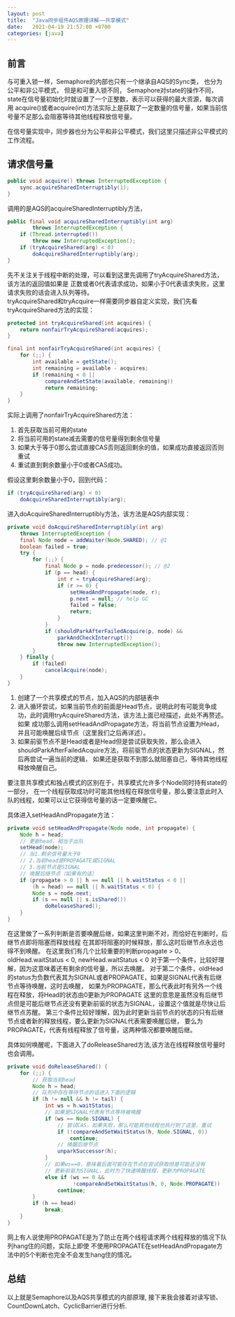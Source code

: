 ```yaml
---
layout: post
title:  "Java同步组件AQS原理详解——共享模式"
date:   2021-04-19 21:57:00 +0700
categories: [java]
---
```


## 前言
与可重入锁一样，Semaphore的内部也只有一个继承自AQS的Sync类， 也分为公平和非公平模式， 但是和可重入锁不同，
Semaphore对state的操作不同，state在信号量初始化时就设置了一个正整数，表示可以获得的最大资源，每次调用
acquire()或者acquire(int)方法实际上是获取了一定数量的信号量，如果当前信号量不足那么会阻塞等待其他线程释放信号量。

在信号量实现中，同步器也分为公平和非公平模式，我们这里只描述非公平模式的工作流程。

## 请求信号量
```java
public void acquire() throws InterruptedException {
	sync.acquireSharedInterruptibly(1);
}
```
调用的是AQS的acquireSharedInterruptibly方法，
```java
public final void acquireSharedInterruptibly(int arg)
		throws InterruptedException {
	if (Thread.interrupted())
		throw new InterruptedException();
	if (tryAcquireShared(arg) < 0)
		doAcquireSharedInterruptibly(arg);
}
```
先不关注关于线程中断的处理，可以看到这里先调用了tryAcquireShared方法，该方法的返回值如果是
正数或者0代表请求成功，如果小于0代表请求失败，这里请求失败的话会进入队列等待。  
tryAcquireShared和tryAcquire一样需要同步器自定义实现，我们先看tryAcquireShared方法的实现：
```java
protected int tryAcquireShared(int acquires) {
	return nonfairTryAcquireShared(acquires);
}

final int nonfairTryAcquireShared(int acquires) {
	for (;;) {
		int available = getState();
		int remaining = available - acquires;
		if (remaining < 0 ||
			compareAndSetState(available, remaining))
			return remaining;
	}
}
```
实际上调用了nonfairTryAcquireShared方法：
1. 首先获取当前可用的state
2. 将当前可用的state减去需要的信号量得到剩余信号量
3. 如果大于等于0那么尝试直接CAS否则返回剩余的值，如果成功直接返回否则重试
4. 重试直到剩余数量小于0或者CAS成功。

假设这里剩余数量小于0，回到代码：
```java
if (tryAcquireShared(arg) < 0)
	doAcquireSharedInterruptibly(arg);
```
进入doAcquireSharedInterruptibly方法，该方法是AQS内部实现：
```java
private void doAcquireSharedInterruptibly(int arg)
	throws InterruptedException {
	final Node node = addWaiter(Node.SHARED); // @1
	boolean failed = true;
	try {
		for (;;) {
			final Node p = node.predecessor(); // @2
			if (p == head) {
				int r = tryAcquireShared(arg);
				if (r >= 0) {
					setHeadAndPropagate(node, r);
					p.next = null; // help GC
					failed = false;
					return;
				}
			}
			if (shouldParkAfterFailedAcquire(p, node) &&
				parkAndCheckInterrupt())
				throw new InterruptedException();
		}
	} finally {
		if (failed)
			cancelAcquire(node);
	}
}
```
1. 创建了一个共享模式的节点，加入AQS的内部链表中
2. 进入循环尝试，如果当前节点的前面是Head节点，说明此时有可能竞争成功，此时调用tryAcquireShared方法，该方法上面已经描述，此处不再赘述。如果
成功那么调用setHeadAndPropagate方法，将当前节点设置为Head，并且可能唤醒后续节点（这里我们之后再详述）。
3. 如果前驱节点不是Head或者是Head但是尝试获取失败，那么会进入shouldParkAfterFailedAcquire方法，将前驱节点的状态更新为SIGNAL，然后再尝试一遍当前的逻辑，
如果还是获取不到那么就阻塞自己，等待其他线程释放唤醒自己。

要注意共享模式和独占模式的区别在于，共享模式允许多个Node同时持有state的一部分，
在一个线程获取成功时可能其他线程在释放信号量，那么要注意此时入队的线程，如果可以让它获得信号量的话一定要唤醒它。

具体进入setHeadAndPropagate方法：
```java
private void setHeadAndPropagate(Node node, int propagate) {
	Node h = head; 
	// 更新head，相当于出队
	setHead(node);
	// 当1.剩余信号量大于0
	// 2.当前head是PROPAGATE或SIGNAL
	// 3.当前节点是SIGNAL
	// 唤醒后继节点（如果有的话）
	if (propagate > 0 || h == null || h.waitStatus < 0 ||
		(h = head) == null || h.waitStatus < 0) {
		Node s = node.next;
		if (s == null || s.isShared())
			doReleaseShared();
	}
}
```
在这里做了一系列判断是否要唤醒后继，如果这里判断不对，而恰好在判断时，后继节点即将阻塞而释放线程
在其即将阻塞的时候释放，那么这时后继节点永远也得不到唤醒。
在这里我们有几个比较重要的判断propagate > 0、oldHead.waitStatus < 0, newHead.waitStatus < 0
对于第一个条件，比较好理解，因为这意味着还有剩余的信号量，所以去唤醒。
对于第二个条件，oldHead的status为负数代表其为SIGNAL或者PROPAGATE，如果是SIGNAL代表有后继节点等待唤醒，这时去唤醒，
如果为PROPAGATE，那么代表此时有另外一个线程在释放，将Head的状态由0更新为PROPAGATE
这里的意思是虽然没有后继节点但是可能后继节点还没有更新前驱的状态为SIGNAL，设置这个值就是尽快让后继节点苏醒。
第三个条件比较好理解，因为此时更新当前节点的状态的只有后继节点或者新的释放线程，要么更新为SIGNAL代表需要唤醒后继，
要么为PROPAGATE，代表有线程释放了信号量，这两种情况都要唤醒后继。

具体如何唤醒呢，下面进入了doReleaseShared方法,该方法在线程释放信号量时也会调用。
```java
private void doReleaseShared() {
	for (;;) {
		// 获取当前head
		Node h = head;
		// 队列中存在等待节点的话进入下面的逻辑
		if (h != null && h != tail) {
			int ws = h.waitStatus;
			// 如果是SIGNAL代表有节点等待被唤醒
			if (ws == Node.SIGNAL) {
				// 尝试CAS，如果失败，那么可能其他线程也执行到了这里，重试
				if (!compareAndSetWaitStatus(h, Node.SIGNAL, 0))
					continue;
				// 唤醒后继节点	
				unparkSuccessor(h);
			}
			// 如果ws==0，意味着后面可能存在节点在尝试获取但是可能还没有
			// 更新前驱为SIGNAL，此时为了快速唤醒线程，更新为PROPAGATE
			else if (ws == 0 &&
					 !compareAndSetWaitStatus(h, 0, Node.PROPAGATE))
				continue;
		}
		if (h == head) 
			break;
	}
}
```
网上有人说使用PROPAGATE是为了防止在两个线程请求两个线程释放的情况下队列hang住的问题，实际上即使
不使用PROPAGATE在setHeadAndPropagate方法中的5个判断也完全不会发生hang住的情况。

## 总结
以上就是Semaphore以及AQS共享模式的内部原理, 接下来我会接着对读写锁、CountDownLatch、CyclicBarrier进行分析.
















